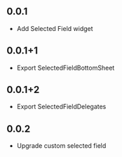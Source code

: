 ## 0.0.1

- Add Selected Field widget

## 0.0.1+1

- Export SelectedFieldBottomSheet

## 0.0.1+2

- Export SelectedFieldDelegates

## 0.0.2

- Upgrade custom selected field
